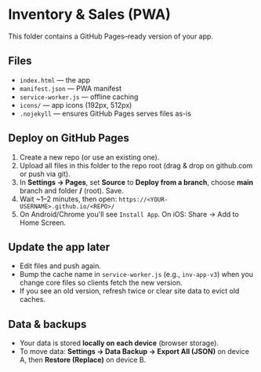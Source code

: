 # Inventory & Sales (PWA)
This folder contains a GitHub Pages–ready version of your app.

## Files
- `index.html` — the app
- `manifest.json` — PWA manifest
- `service-worker.js` — offline caching
- `icons/` — app icons (192px, 512px)
- `.nojekyll` — ensures GitHub Pages serves files as-is

## Deploy on GitHub Pages
1. Create a new repo (or use an existing one).
2. Upload all files in this folder to the repo root (drag & drop on github.com or push via git).
3. In **Settings → Pages**, set **Source** to **Deploy from a branch**, choose **main** branch and folder **/** (root). Save.
4. Wait ~1–2 minutes, then open: `https://<YOUR-USERNAME>.github.io/<REPO>/`
5. On Android/Chrome you'll see `Install App`. On iOS: Share → Add to Home Screen.

## Update the app later
- Edit files and push again.
- Bump the cache name in `service-worker.js` (e.g., `inv-app-v3`) when you change core files so clients fetch the new version.
- If you see an old version, refresh twice or clear site data to evict old caches.

## Data & backups
- Your data is stored **locally on each device** (browser storage).
- To move data: **Settings → Data Backup → Export All (JSON)** on device A, then **Restore (Replace)** on device B.

